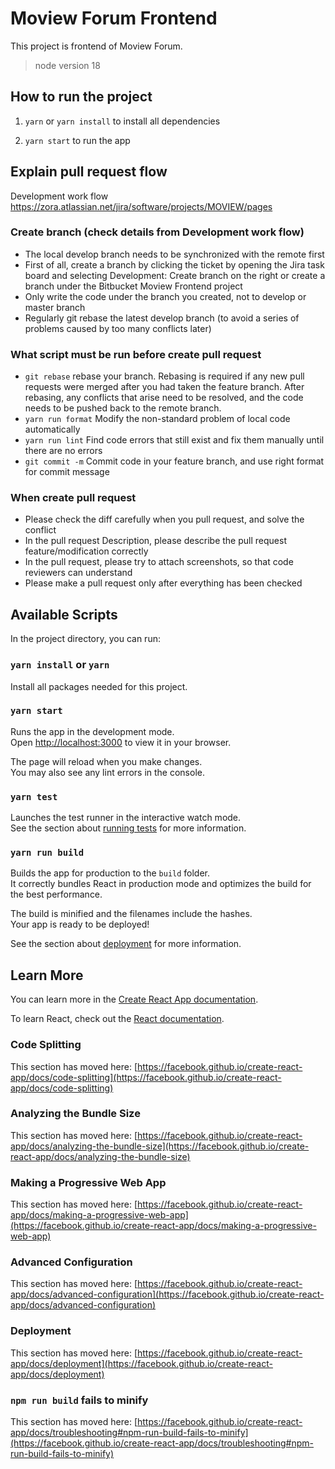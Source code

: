 # Moview Forum Frontend

This project is frontend of Moview Forum.

> node version 18

## How to run the project

1. `yarn` or `yarn install` to install all dependencies

2. `yarn start` to run the app

## Explain pull request flow

Development work flow https://zora.atlassian.net/jira/software/projects/MOVIEW/pages

### Create branch (check details from Development work flow)

- The local develop branch needs to be synchronized with the remote first
- First of all, create a branch by clicking the ticket by opening the Jira task board and selecting Development: Create branch on the right or create a branch under the Bitbucket Moview Frontend project
- Only write the code under the branch you created, not to develop or master branch
- Regularly git rebase the latest develop branch (to avoid a series of problems caused by too many conflicts later)

### What script must be run before create pull request

- `git rebase`
  rebase your branch. Rebasing is required if any new pull requests were merged after you had taken the feature branch. After rebasing, any conflicts that arise need to be resolved, and the code needs to be pushed back to the remote branch.
- `yarn run format`
  Modify the non-standard problem of local code automatically
- `yarn run lint`
  Find code errors that still exist and fix them manually until there are no errors
- `git commit -m`
  Commit code in your feature branch, and use right format for commit message

### When create pull request

- Please check the diff carefully when you pull request, and solve the conflict
- In the pull request Description, please describe the pull request feature/modification correctly
- In the pull request, please try to attach screenshots, so that code reviewers can understand
- Please make a pull request only after everything has been checked

## Available Scripts

In the project directory, you can run:

### `yarn install` or `yarn`

Install all packages needed for this project.

### `yarn start`

Runs the app in the development mode.\
Open [http://localhost:3000](http://localhost:3000) to view it in your browser.

The page will reload when you make changes.\
You may also see any lint errors in the console.

### `yarn test`

Launches the test runner in the interactive watch mode.\
See the section about [running tests](https://facebook.github.io/create-react-app/docs/running-tests) for more information.

### `yarn run build`

Builds the app for production to the `build` folder.\
It correctly bundles React in production mode and optimizes the build for the best performance.

The build is minified and the filenames include the hashes.\
Your app is ready to be deployed!

See the section about [deployment](https://facebook.github.io/create-react-app/docs/deployment) for more information.

## Learn More

You can learn more in the [Create React App documentation](https://facebook.github.io/create-react-app/docs/getting-started).

To learn React, check out the [React documentation](https://reactjs.org/).

### Code Splitting

This section has moved here: [https://facebook.github.io/create-react-app/docs/code-splitting](https://facebook.github.io/create-react-app/docs/code-splitting)

### Analyzing the Bundle Size

This section has moved here: [https://facebook.github.io/create-react-app/docs/analyzing-the-bundle-size](https://facebook.github.io/create-react-app/docs/analyzing-the-bundle-size)

### Making a Progressive Web App

This section has moved here: [https://facebook.github.io/create-react-app/docs/making-a-progressive-web-app](https://facebook.github.io/create-react-app/docs/making-a-progressive-web-app)

### Advanced Configuration

This section has moved here: [https://facebook.github.io/create-react-app/docs/advanced-configuration](https://facebook.github.io/create-react-app/docs/advanced-configuration)

### Deployment

This section has moved here: [https://facebook.github.io/create-react-app/docs/deployment](https://facebook.github.io/create-react-app/docs/deployment)

### `npm run build` fails to minify

This section has moved here: [https://facebook.github.io/create-react-app/docs/troubleshooting#npm-run-build-fails-to-minify](https://facebook.github.io/create-react-app/docs/troubleshooting#npm-run-build-fails-to-minify)
